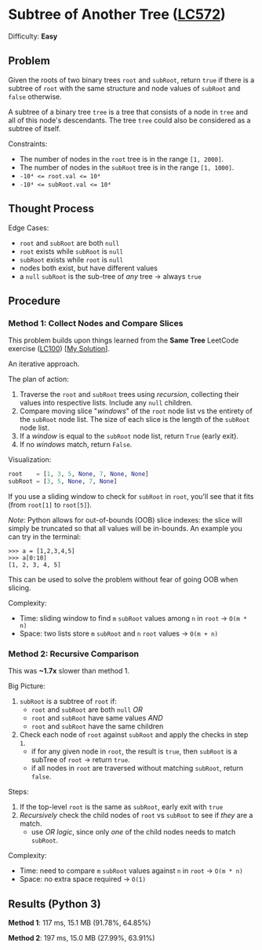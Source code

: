 # Subtree of Another Tree ([LC572](https://leetcode.com/problems/subtree-of-another-tree/))
Difficulty: **Easy**

## Problem
Given the roots of two binary trees `root` and `subRoot`, return `true` if there is a subtree of `root` with the same structure and node values of `subRoot` and `false` otherwise.

A subtree of a binary tree `tree` is a tree that consists of a node in `tree` and all of this node's descendants. The tree `tree` could also be considered as a subtree of itself.

Constraints:
- The number of nodes in the `root` tree is in the range `[1, 2000]`.
- The number of nodes in the `subRoot` tree is in the range `[1, 1000]`.
- `-10⁴ <= root.val <= 10⁴`
- `-10⁴ <= subRoot.val <= 10⁴`

## Thought Process

Edge Cases:
- `root` and `subRoot` are both `null`
- `root` exists while `subRoot` is `null`
- `subRoot` exists while `root` is `null`
- nodes both exist, but have different values
- a `null` `subRoot` is the sub-tree of *any* tree -> always `true`

## Procedure

### Method 1: Collect Nodes and Compare Slices

This problem builds upon things learned from the **Same Tree** LeetCode exercise ([LC100](https://leetcode.com/problems/same-tree)) [[My Solution](https://github.com/ArchTangent-study/leetcode/tree/main/trees/same_tree)].

An iterative approach.

The plan of action:
1. Traverse the `root` and `subRoot` trees using *recursion*, collecting their values into respective lists.  Include any `null` children.
2. Compare moving slice "*windows*" of the `root` node list vs the entirety of the `subRoot` node list. The size of each slice is the length of the `subRoot` node list.
3. If a *window* is equal to the `subRoot` node list, return `True` (early exit).  
4. If no *windows* match, return `False`.

Visualization:
```python
root    = [1, 3, 5, None, 7, None, None]
subRoot = [3, 5, None, 7, None]
```
If you use a sliding window to check for `subRoot` in `root`, you'll see that it fits (from `root[1]` to `root[5]`).

*Note*:  Python allows for out-of-bounds (OOB) slice indexes:  the slice will simply be truncated so that all values will be in-bounds.  An example you can try in the terminal:
```
>>> a = [1,2,3,4,5]
>>> a[0:10]
[1, 2, 3, 4, 5]
```
This can be used to solve the problem without fear of going OOB when slicing.

Complexity:
- Time: sliding window to find `m` `subRoot` values among `n` in `root` -> `O(m * n)`
- Space: two lists store `m` `subRoot` and `n` `root` values -> `O(m + n)`

### Method 2: Recursive Comparison

This was **~1.7x** slower than method 1.

Big Picture:
1. `subRoot` is a subtree of `root` if:
    - `root` and `subRoot` are both `null` *OR*
    - `root` and `subRoot` have same values *AND*
    - `root` and `subRoot` have the same children
2. Check each node of `root` against `subRoot` and apply the checks in step `1`.
    - if for any given node in `root`, the result is `true`, then `subRoot` is a subTree of `root` -> return `true`.
    - if all nodes in `root` are traversed without matching `subRoot`, return `false`.

Steps:
1. If the top-level `root` is the same as `subRoot`, early exit with `true`
2. *Recursively* check the child nodes of `root` vs `subRoot` to see if *they* are a match.
    - use *OR logic*, since only *one* of the child nodes needs to match `subRoot`.

Complexity:
- Time: need to compare `m` `subRoot` values against `n` in `root` -> `O(m * n)`
- Space: no extra space required -> `O(1)`

## Results (Python 3)

**Method 1**: 117 ms, 15.1 MB (91.78%, 64.85%)

**Method 2**: 197 ms, 15.0 MB (27.99%, 63.91%)
